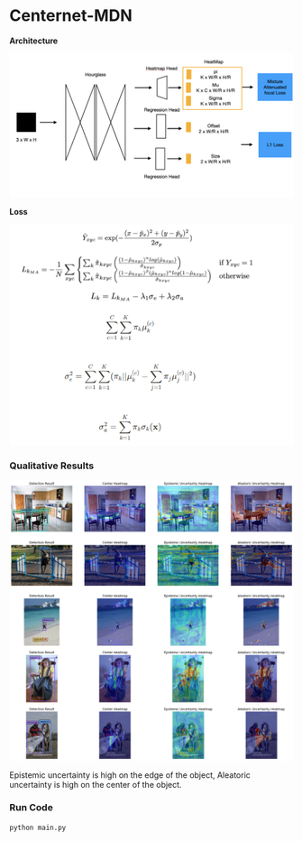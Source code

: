 # Centernet-MDN

**Architecture**
<p align="center">
  <img width="600" height="auto" src="https://github.com/jeongeun980906/Centernet-MDN/blob/main/framework.png">
</p>

**Loss**
<p align="center">
  <img width="600" height="auto" src="https://github.com/jeongeun980906/Centernet-MDN/blob/main/loss.png">
</p>

### Qualitative Results

<p align="center">
  <img width="600" height="auto" src="https://github.com/jeongeun980906/Centernet-MDN/blob/main/mln_centernet.png">
</p>

Epistemic uncertainty is high on the edge of the object, Aleatoric uncertainty is high on the center of the object.

### Run Code

```
python main.py
```
